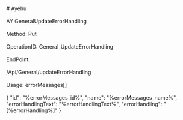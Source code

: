 <br>#     Ayehu</br>
<br>AY GeneralUpdateErrorHandling</br>
<br>Method: Put</br>
<br>OperationID: General_UpdateErrorHandling</br>
<br>EndPoint:</br>
<br>/Api/General/updateErrorHandling</br>
<br>Usage: errorMessages[]</br>
<br>{
  "id": "%errorMessages_id%",
  "name": "%errorMessages_name%",
  "errorHandlingText": "%errorHandlingText%",
  "errorHandling": "[%errorHandling%]"
}</br>
